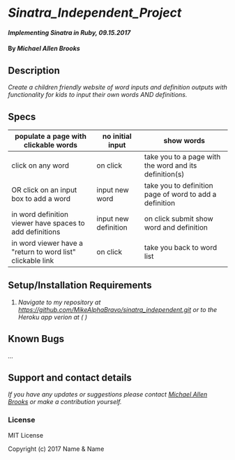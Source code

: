 # _Sinatra_Independent_Project_

#### _Implementing Sinatra in Ruby, 09.15.2017_

#### By _Michael Allen Brooks_

## Description

_Create a children friendly website of word inputs and definition outputs with functionality for kids to input their own words AND definitions._

## Specs

| populate a page with clickable words                       | no initial input     | show words                                              |
|------------------------------------------------------------|----------------------|---------------------------------------------------------|
| click on any word                                          | on click             | take you to a page with the word and its definition(s)  |
| OR click on an input box to add a word                     | input new word       | take you to definition page of word to add a definition |
| in word definition viewer have spaces to add definitions   | input new definition | on click submit show word and definition                |
| in word viewer have a "return to word list" clickable link | on click             | take you back to word list                              |

## Setup/Installation Requirements

1. _Navigate to my repository at https://github.com/MikeAlphaBravo/sinatra_independent.git
or to the Heroku app verion at (                                        )_

## Known Bugs

_..._

## Support and contact details

_If you have any updates or suggestions please contact [Michael Allen Brooks] or make a contribution yourself._

[Michael Allen Brooks]: mailto:mikealphabravo1982@gmail.com

### License

MIT License

Copyright (c) 2017 Name & Name
